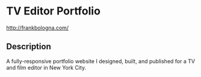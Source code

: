 # TV Editor Portfolio
http://frankbologna.com/ 

## Description
A fully-responsive portfolio website I designed, built, and published for a TV and film editor in New York City.
